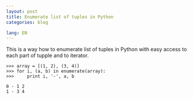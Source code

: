 ```yaml
---
layout: post
title: Enumerate list of tuples in Python
categories: blog

lang: EN
---
```


This is a way how to enumerate list of tuples in Python with easy access to each part of tupple and to iterator.

    >>> array = [(1, 2), (3, 4)]
    >>> for i, (a, b) in enumerate(array):
    >>>     print i, '-', a, b

    0 - 1 2
    1 - 3 4

